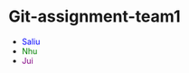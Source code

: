 # Git-assignment-team1

* <font color="blue"> Saliu </font>
* <font color="green"> Nhu </font>
* <font color="purple"> Jui </font>
